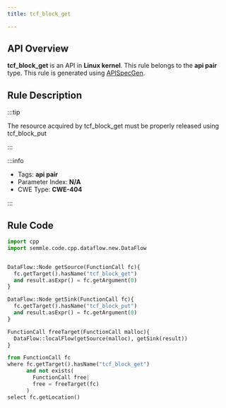 ```yaml
---
title: tcf_block_get

---
```



## API Overview
**tcf_block_get** is an API in **Linux kernel**. This rule belongs to the **api pair** type. This rule is generated using [APISpecGen](../../tools/APISpecGen).
## Rule Description

:::tip

The resource acquired by tcf_block_get must be properly released using tcf_block_put

:::

:::info

- Tags: **api pair**
- Parameter Index: **N/A**
- CWE Type: **CWE-404**

:::

## Rule Code
```python
import cpp
import semmle.code.cpp.dataflow.new.DataFlow


DataFlow::Node getSource(FunctionCall fc){
  fc.getTarget().hasName("tcf_block_get")
  and result.asExpr() = fc.getArgument(0)
}

DataFlow::Node getSink(FunctionCall fc){
  fc.getTarget().hasName("tcf_block_put")
  and result.asExpr() = fc.getArgument(0)
}

FunctionCall freeTarget(FunctionCall malloc){
  DataFlow::localFlow(getSource(malloc), getSink(result))
}

from FunctionCall fc
where fc.getTarget().hasName("tcf_block_get")
      and not exists(
        FunctionCall free| 
        free = freeTarget(fc)
      )
select fc.getLocation()

    
```
